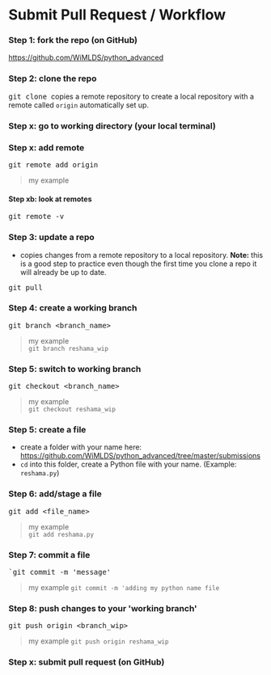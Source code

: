 # Submit Pull Request / Workflow

### Step 1:  fork the repo (on GitHub)
https://github.com/WiMLDS/python_advanced

### Step 2:  clone the repo  
<kbd> git clone </kbd> copies a remote repository to create a local repository with a remote called `origin` automatically set up.

### Step x:  go to working directory (your local terminal)

### Step x:  add remote
<kbd> git remote add origin <url> </kbd>
>my example

#### Step xb:  look at remotes
<kbd> git remote -v </kbd>

### Step 3:  update a repo
* copies changes from a remote repository to a local repository.
**Note:**  this is a good step to practice even though the first time you clone a repo it will already be up to date.   

<kbd> git pull </kbd> 

 
### Step 4:  create a working branch
<kbd> git branch <branch_name> </kbd>
>my example  
`git branch reshama_wip`

### Step 5:  switch to working branch
<kbd> git checkout <branch_name> </kbd>  
>my example  
`git checkout reshama_wip`

### Step 5:  create a file
* create a folder with your name here:  https://github.com/WiMLDS/python_advanced/tree/master/submissions
* `cd` into this folder, create a Python file with your name.  (Example:  `reshama.py`)

### Step 6:  add/stage a file
<kbd> git add <file_name> </kbd>  
>my example  
`git add reshama.py`

### Step 7:  commit a file
<kbd> `git commit -m 'message' </kbd>
>my example
 `git commit -m 'adding my python name file`
 
### Step 8:  push changes to your 'working branch'
<kbd> git push origin <branch_wip> </kbd>  
>my example
`git push origin reshama_wip`


### Step x:  submit pull request (on GitHub)

